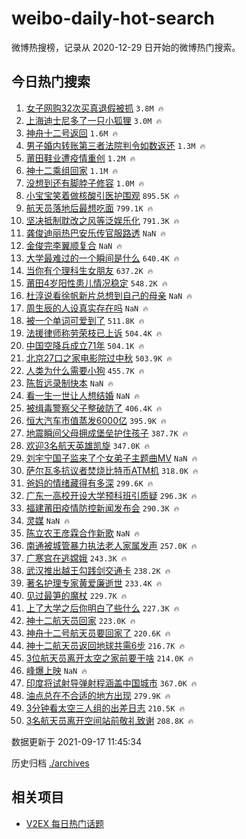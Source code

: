 # weibo-daily-hot-search

微博热搜榜，记录从 2020-12-29 日开始的微博热门搜索。

## 今日热门搜索

<!-- BEGIN -->

1. [女子网购32次买真退假被抓](https://s.weibo.com/weibo?q=%23%E5%A5%B3%E5%AD%90%E7%BD%91%E8%B4%AD32%E6%AC%A1%E4%B9%B0%E7%9C%9F%E9%80%80%E5%81%87%E8%A2%AB%E6%8A%93%23&Refer=top) `3.8M 🔥`
1. [上海迪士尼多了一只小狐狸](https://s.weibo.com/weibo?q=%E4%B8%8A%E6%B5%B7%E8%BF%AA%E5%A3%AB%E5%B0%BC%E5%A4%9A%E4%BA%86%E4%B8%80%E5%8F%AA%E5%B0%8F%E7%8B%90%E7%8B%B8&Refer=top) `3.0M 🔥`
1. [神舟十二号返回](https://s.weibo.com/weibo?q=%23%E7%A5%9E%E8%88%9F%E5%8D%81%E4%BA%8C%E5%8F%B7%E8%BF%94%E5%9B%9E%23&Refer=top) `1.6M 🔥`
1. [男子婚内转账第三者法院判令如数返还](https://s.weibo.com/weibo?q=%23%E7%94%B7%E5%AD%90%E5%A9%9A%E5%86%85%E8%BD%AC%E8%B4%A6%E7%AC%AC%E4%B8%89%E8%80%85%E6%B3%95%E9%99%A2%E5%88%A4%E4%BB%A4%E5%A6%82%E6%95%B0%E8%BF%94%E8%BF%98%23&Refer=top) `1.3M 🔥`
1. [莆田鞋业遭疫情重创](https://s.weibo.com/weibo?q=%23%E8%8E%86%E7%94%B0%E9%9E%8B%E4%B8%9A%E9%81%AD%E7%96%AB%E6%83%85%E9%87%8D%E5%88%9B%23&Refer=top) `1.2M 🔥`
1. [神十二乘组回家](https://s.weibo.com/weibo?q=%23%E7%A5%9E%E5%8D%81%E4%BA%8C%E4%B9%98%E7%BB%84%E5%9B%9E%E5%AE%B6%23&Refer=top) `1.1M 🔥`
1. [没想到还有脚脖子修容](https://s.weibo.com/weibo?q=%23%E6%B2%A1%E6%83%B3%E5%88%B0%E8%BF%98%E6%9C%89%E8%84%9A%E8%84%96%E5%AD%90%E4%BF%AE%E5%AE%B9%23&Refer=top) `1.0M 🔥`
1. [小宝宝笑着做核酸引医护围观](https://s.weibo.com/weibo?q=%23%E5%B0%8F%E5%AE%9D%E5%AE%9D%E7%AC%91%E7%9D%80%E5%81%9A%E6%A0%B8%E9%85%B8%E5%BC%95%E5%8C%BB%E6%8A%A4%E5%9B%B4%E8%A7%82%23&Refer=top) `895.5K 🔥`
1. [航天员落地后最想吃面](https://s.weibo.com/weibo?q=%23%E8%88%AA%E5%A4%A9%E5%91%98%E8%90%BD%E5%9C%B0%E5%90%8E%E6%9C%80%E6%83%B3%E5%90%83%E9%9D%A2%23&Refer=top) `799.1K 🔥`
1. [坚决抵制耽改之风等泛娱乐化](https://s.weibo.com/weibo?q=%23%E5%9D%9A%E5%86%B3%E6%8A%B5%E5%88%B6%E8%80%BD%E6%94%B9%E4%B9%8B%E9%A3%8E%E7%AD%89%E6%B3%9B%E5%A8%B1%E4%B9%90%E5%8C%96%23&Refer=top) `791.3K 🔥`
1. [龚俊迪丽热巴安乐传官服路透](https://s.weibo.com/weibo?q=%23%E9%BE%9A%E4%BF%8A%E8%BF%AA%E4%B8%BD%E7%83%AD%E5%B7%B4%E5%AE%89%E4%B9%90%E4%BC%A0%E5%AE%98%E6%9C%8D%E8%B7%AF%E9%80%8F%23&Refer=top) `NaN 🔥`
1. [金俊完李翼顺复合](https://s.weibo.com/weibo?q=%23%E9%87%91%E4%BF%8A%E5%AE%8C%E6%9D%8E%E7%BF%BC%E9%A1%BA%E5%A4%8D%E5%90%88%23&Refer=top) `NaN 🔥`
1. [大学最难过的一个瞬间是什么](https://s.weibo.com/weibo?q=%23%E5%A4%A7%E5%AD%A6%E6%9C%80%E9%9A%BE%E8%BF%87%E7%9A%84%E4%B8%80%E4%B8%AA%E7%9E%AC%E9%97%B4%E6%98%AF%E4%BB%80%E4%B9%88%23&Refer=top) `640.4K 🔥`
1. [当你有个理科生女朋友](https://s.weibo.com/weibo?q=%23%E5%BD%93%E4%BD%A0%E6%9C%89%E4%B8%AA%E7%90%86%E7%A7%91%E7%94%9F%E5%A5%B3%E6%9C%8B%E5%8F%8B%23&Refer=top) `637.2K 🔥`
1. [莆田4岁阳性患儿情况稳定](https://s.weibo.com/weibo?q=%23%E8%8E%86%E7%94%B04%E5%B2%81%E9%98%B3%E6%80%A7%E6%82%A3%E5%84%BF%E6%83%85%E5%86%B5%E7%A8%B3%E5%AE%9A%23&Refer=top) `548.2K 🔥`
1. [杜淳说看徐帆新片总想到自己的母亲](https://s.weibo.com/weibo?q=%23%E6%9D%9C%E6%B7%B3%E8%AF%B4%E7%9C%8B%E5%BE%90%E5%B8%86%E6%96%B0%E7%89%87%E6%80%BB%E6%83%B3%E5%88%B0%E8%87%AA%E5%B7%B1%E7%9A%84%E6%AF%8D%E4%BA%B2%23&Refer=top) `NaN 🔥`
1. [周生辰的人设真实存在吗](https://s.weibo.com/weibo?q=%23%E5%91%A8%E7%94%9F%E8%BE%B0%E7%9A%84%E4%BA%BA%E8%AE%BE%E7%9C%9F%E5%AE%9E%E5%AD%98%E5%9C%A8%E5%90%97%23&Refer=top) `NaN 🔥`
1. [被一个单词可爱到了](https://s.weibo.com/weibo?q=%23%E8%A2%AB%E4%B8%80%E4%B8%AA%E5%8D%95%E8%AF%8D%E5%8F%AF%E7%88%B1%E5%88%B0%E4%BA%86%23&Refer=top) `511.8K 🔥`
1. [法援律师称劳荣枝已上诉](https://s.weibo.com/weibo?q=%23%E6%B3%95%E6%8F%B4%E5%BE%8B%E5%B8%88%E7%A7%B0%E5%8A%B3%E8%8D%A3%E6%9E%9D%E5%B7%B2%E4%B8%8A%E8%AF%89%23&Refer=top) `504.4K 🔥`
1. [中国空降兵成立71年](https://s.weibo.com/weibo?q=%23%E4%B8%AD%E5%9B%BD%E7%A9%BA%E9%99%8D%E5%85%B5%E6%88%90%E7%AB%8B71%E5%B9%B4%23&Refer=top) `504.1K 🔥`
1. [北京27口之家电影院过中秋](https://s.weibo.com/weibo?q=%23%E5%8C%97%E4%BA%AC27%E5%8F%A3%E4%B9%8B%E5%AE%B6%E7%94%B5%E5%BD%B1%E9%99%A2%E8%BF%87%E4%B8%AD%E7%A7%8B%23&Refer=top) `503.9K 🔥`
1. [人类为什么需要小狗](https://s.weibo.com/weibo?q=%23%E4%BA%BA%E7%B1%BB%E4%B8%BA%E4%BB%80%E4%B9%88%E9%9C%80%E8%A6%81%E5%B0%8F%E7%8B%97%23&Refer=top) `455.7K 🔥`
1. [陈哲远录制快本](https://s.weibo.com/weibo?q=%23%E9%99%88%E5%93%B2%E8%BF%9C%E5%BD%95%E5%88%B6%E5%BF%AB%E6%9C%AC%23&Refer=top) `NaN 🔥`
1. [看一生一世让人想结婚](https://s.weibo.com/weibo?q=%23%E7%9C%8B%E4%B8%80%E7%94%9F%E4%B8%80%E4%B8%96%E8%AE%A9%E4%BA%BA%E6%83%B3%E7%BB%93%E5%A9%9A%23&Refer=top) `NaN 🔥`
1. [被缉毒警察父子整破防了](https://s.weibo.com/weibo?q=%23%E8%A2%AB%E7%BC%89%E6%AF%92%E8%AD%A6%E5%AF%9F%E7%88%B6%E5%AD%90%E6%95%B4%E7%A0%B4%E9%98%B2%E4%BA%86%23&Refer=top) `406.4K 🔥`
1. [恒大汽车市值蒸发6000亿](https://s.weibo.com/weibo?q=%23%E6%81%92%E5%A4%A7%E6%B1%BD%E8%BD%A6%E5%B8%82%E5%80%BC%E8%92%B8%E5%8F%916000%E4%BA%BF%23&Refer=top) `395.9K 🔥`
1. [地震瞬间父母拥成堡垒护住孩子](https://s.weibo.com/weibo?q=%23%E5%9C%B0%E9%9C%87%E7%9E%AC%E9%97%B4%E7%88%B6%E6%AF%8D%E6%8B%A5%E6%88%90%E5%A0%A1%E5%9E%92%E6%8A%A4%E4%BD%8F%E5%AD%A9%E5%AD%90%23&Refer=top) `387.7K 🔥`
1. [欢迎3名航天英雄凯旋](https://s.weibo.com/weibo?q=%23%E6%AC%A2%E8%BF%8E3%E5%90%8D%E8%88%AA%E5%A4%A9%E8%8B%B1%E9%9B%84%E5%87%AF%E6%97%8B%23&Refer=top) `347.0K 🔥`
1. [刘宇宁国子监来了个女弟子主题曲MV](https://s.weibo.com/weibo?q=%23%E5%88%98%E5%AE%87%E5%AE%81%E5%9B%BD%E5%AD%90%E7%9B%91%E6%9D%A5%E4%BA%86%E4%B8%AA%E5%A5%B3%E5%BC%9F%E5%AD%90%E4%B8%BB%E9%A2%98%E6%9B%B2MV%23&Refer=top) `NaN 🔥`
1. [萨尔瓦多抗议者焚烧比特币ATM机](https://s.weibo.com/weibo?q=%23%E8%90%A8%E5%B0%94%E7%93%A6%E5%A4%9A%E6%8A%97%E8%AE%AE%E8%80%85%E7%84%9A%E7%83%A7%E6%AF%94%E7%89%B9%E5%B8%81ATM%E6%9C%BA%23&Refer=top) `318.0K 🔥`
1. [爸妈的情绪藏得有多深](https://s.weibo.com/weibo?q=%23%E7%88%B8%E5%A6%88%E7%9A%84%E6%83%85%E7%BB%AA%E8%97%8F%E5%BE%97%E6%9C%89%E5%A4%9A%E6%B7%B1%23&Refer=top) `299.6K 🔥`
1. [广东一高校开设大学预科班引质疑](https://s.weibo.com/weibo?q=%23%E5%B9%BF%E4%B8%9C%E4%B8%80%E9%AB%98%E6%A0%A1%E5%BC%80%E8%AE%BE%E5%A4%A7%E5%AD%A6%E9%A2%84%E7%A7%91%E7%8F%AD%E5%BC%95%E8%B4%A8%E7%96%91%23&Refer=top) `296.3K 🔥`
1. [福建莆田疫情防控新闻发布会](https://s.weibo.com/weibo?q=%23%E7%A6%8F%E5%BB%BA%E8%8E%86%E7%94%B0%E7%96%AB%E6%83%85%E9%98%B2%E6%8E%A7%E6%96%B0%E9%97%BB%E5%8F%91%E5%B8%83%E4%BC%9A%23&Refer=top) `290.3K 🔥`
1. [灵媒](https://s.weibo.com/weibo?q=%E7%81%B5%E5%AA%92&Refer=top) `NaN 🔥`
1. [陈立农王彦霖合作新歌](https://s.weibo.com/weibo?q=%23%E9%99%88%E7%AB%8B%E5%86%9C%E7%8E%8B%E5%BD%A6%E9%9C%96%E5%90%88%E4%BD%9C%E6%96%B0%E6%AD%8C%23&Refer=top) `NaN 🔥`
1. [南通被城管暴力执法老人家属发声](https://s.weibo.com/weibo?q=%23%E5%8D%97%E9%80%9A%E8%A2%AB%E5%9F%8E%E7%AE%A1%E6%9A%B4%E5%8A%9B%E6%89%A7%E6%B3%95%E8%80%81%E4%BA%BA%E5%AE%B6%E5%B1%9E%E5%8F%91%E5%A3%B0%23&Refer=top) `257.0K 🔥`
1. [广寒宫在逃嫦娥](https://s.weibo.com/weibo?q=%23%E5%B9%BF%E5%AF%92%E5%AE%AB%E5%9C%A8%E9%80%83%E5%AB%A6%E5%A8%A5%23&Refer=top) `243.3K 🔥`
1. [武汉推出越王勾践剑交通卡](https://s.weibo.com/weibo?q=%23%E6%AD%A6%E6%B1%89%E6%8E%A8%E5%87%BA%E8%B6%8A%E7%8E%8B%E5%8B%BE%E8%B7%B5%E5%89%91%E4%BA%A4%E9%80%9A%E5%8D%A1%23&Refer=top) `238.2K 🔥`
1. [著名护理专家黄爱廉逝世](https://s.weibo.com/weibo?q=%23%E8%91%97%E5%90%8D%E6%8A%A4%E7%90%86%E4%B8%93%E5%AE%B6%E9%BB%84%E7%88%B1%E5%BB%89%E9%80%9D%E4%B8%96%23&Refer=top) `233.4K 🔥`
1. [见过最笋的魔杖](https://s.weibo.com/weibo?q=%23%E8%A7%81%E8%BF%87%E6%9C%80%E7%AC%8B%E7%9A%84%E9%AD%94%E6%9D%96%23&Refer=top) `229.7K 🔥`
1. [上了大学之后你明白了些什么](https://s.weibo.com/weibo?q=%23%E4%B8%8A%E4%BA%86%E5%A4%A7%E5%AD%A6%E4%B9%8B%E5%90%8E%E4%BD%A0%E6%98%8E%E7%99%BD%E4%BA%86%E4%BA%9B%E4%BB%80%E4%B9%88%23&Refer=top) `227.3K 🔥`
1. [神十二航天员回家](https://s.weibo.com/weibo?q=%23%E7%A5%9E%E5%8D%81%E4%BA%8C%E8%88%AA%E5%A4%A9%E5%91%98%E5%9B%9E%E5%AE%B6%23&Refer=top) `223.0K 🔥`
1. [神舟十二号航天员要回家了](https://s.weibo.com/weibo?q=%23%E7%A5%9E%E8%88%9F%E5%8D%81%E4%BA%8C%E5%8F%B7%E8%88%AA%E5%A4%A9%E5%91%98%E8%A6%81%E5%9B%9E%E5%AE%B6%E4%BA%86%23&Refer=top) `220.6K 🔥`
1. [神十二航天员返回地球共需6步](https://s.weibo.com/weibo?q=%23%E7%A5%9E%E5%8D%81%E4%BA%8C%E8%88%AA%E5%A4%A9%E5%91%98%E8%BF%94%E5%9B%9E%E5%9C%B0%E7%90%83%E5%85%B1%E9%9C%806%E6%AD%A5%23&Refer=top) `216.7K 🔥`
1. [3位航天员离开太空之家前要干啥](https://s.weibo.com/weibo?q=%233%E4%BD%8D%E8%88%AA%E5%A4%A9%E5%91%98%E7%A6%BB%E5%BC%80%E5%A4%AA%E7%A9%BA%E4%B9%8B%E5%AE%B6%E5%89%8D%E8%A6%81%E5%B9%B2%E5%95%A5%23&Refer=top) `214.0K 🔥`
1. [峰爆上映](https://s.weibo.com/weibo?q=%E5%B3%B0%E7%88%86%E4%B8%8A%E6%98%A0&Refer=top) `NaN 🔥`
1. [印度将试射导弹射程涵盖中国城市](https://s.weibo.com/weibo?q=%23%E5%8D%B0%E5%BA%A6%E5%B0%86%E8%AF%95%E5%B0%84%E5%AF%BC%E5%BC%B9%E5%B0%84%E7%A8%8B%E6%B6%B5%E7%9B%96%E4%B8%AD%E5%9B%BD%E5%9F%8E%E5%B8%82%23&Refer=top) `367.0K 🔥`
1. [油点总在不合适的地方出现](https://s.weibo.com/weibo?q=%23%E6%B2%B9%E7%82%B9%E6%80%BB%E5%9C%A8%E4%B8%8D%E5%90%88%E9%80%82%E7%9A%84%E5%9C%B0%E6%96%B9%E5%87%BA%E7%8E%B0%23&Refer=top) `279.9K 🔥`
1. [3分钟看太空三人组的出差日志](https://s.weibo.com/weibo?q=%233%E5%88%86%E9%92%9F%E7%9C%8B%E5%A4%AA%E7%A9%BA%E4%B8%89%E4%BA%BA%E7%BB%84%E7%9A%84%E5%87%BA%E5%B7%AE%E6%97%A5%E5%BF%97%23&Refer=top) `210.5K 🔥`
1. [3名航天员离开空间站前敬礼致谢](https://s.weibo.com/weibo?q=%233%E5%90%8D%E8%88%AA%E5%A4%A9%E5%91%98%E7%A6%BB%E5%BC%80%E7%A9%BA%E9%97%B4%E7%AB%99%E5%89%8D%E6%95%AC%E7%A4%BC%E8%87%B4%E8%B0%A2%23&Refer=top) `208.8K 🔥`

数据更新于 2021-09-17 11:45:34

<!-- END -->

历史归档 [./archives](./archives)

## 相关项目

- [V2EX 每日热门话题](https://github.com/boojack/v2ex-daily-hot-topic)
